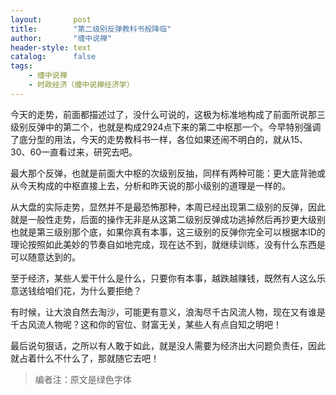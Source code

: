 ```yaml
---
layout:       post
title:        "第二级别反弹教科书般降临"
author:       "缠中说禅"
header-style: text
catalog:      false
tags:
    - 缠中说禅
    - 时政经济（缠中说禅经济学）
---
```


今天的走势，前面都描述过了，没什么可说的，这极为标准地构成了前面所说那三级别反弹中的第二个，也就是构成2924点下来的第二中枢那一个。今早特别强调了底分型的用法，今天的走势教科书一样，各位如果还闹不明白的，就从15、30、60一直看过来，研究去吧。



最大那个反弹，也就是前面大中枢的次级别反抽，同样有两种可能：更大底背驰或从今天构成的中枢直接上去，分析和昨天说的那小级别的道理是一样的。



从大盘的实际走势，显然并不是最恐怖那种，本周已经出现第二级别的反弹，因此就是一般性走势，后面的操作无非是从这第二级别反弹成功逃掉然后再抄更大级别也就是第三级别那个底，如果你真有本事，这三级别的反弹你完全可以根据本ID的理论按照如此美妙的节奏自如地完成，现在达不到，就继续训练，没有什么东西是可以随意达到的。



至于经济，某些人爱干什么是什么，只要你有本事，越跌越赚钱，既然有人这么乐意送钱给咱们花，为什么要拒绝？



有时候，让大浪自然去淘沙，可能更有意义，浪淘尽千古风流人物，现在又有谁是千古风流人物呢？这和你的官位、财富无关，某些人有点自知之明吧！



最后说句狠话，之所以有人敢于如此，就是没人需要为经济出大问题负责任，因此就占着什么不什么了，那就随它去吧！



> 编者注：原文是绿色字体
